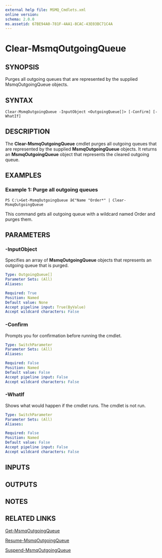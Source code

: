 ```yaml
---
external help file: MSMQ_Cmdlets.xml
online version: 
schema: 2.0.0
ms.assetid: 67BE94A0-781F-4AA1-8CAC-43E03BC71C4A
---
```


# Clear-MsmqOutgoingQueue

## SYNOPSIS
Purges all outgoing queues that are represented by the supplied MsmqOutgoingQueue objects.

## SYNTAX

```
Clear-MsmqOutgoingQueue -InputObject <OutgoingQueue[]> [-Confirm] [-WhatIf]
```

## DESCRIPTION
The **Clear-MsmqOutgoingQueue** cmdlet purges all outgoing queues that are represented by the supplied **MsmqOutgoingQueue** objects.
It returns an **MsmqOutgoingQueue** object that represents the cleared outgoing queue.

## EXAMPLES

### Example 1: Purge all outgoing queues
```
PS C:\>Get-MsmqOutgoingQueue â€"Name "Order*" | Clear-MsmqOutgoingQueue
```

This command gets all outgoing queue with a wildcard named Order and purges them.

## PARAMETERS

### -InputObject
Specifies an array of **MsmqOutgoingQueue** objects that represents an outgoing queue that is purged.

```yaml
Type: OutgoingQueue[]
Parameter Sets: (All)
Aliases: 

Required: True
Position: Named
Default value: None
Accept pipeline input: True(ByValue)
Accept wildcard characters: False
```

### -Confirm
Prompts you for confirmation before running the cmdlet.

```yaml
Type: SwitchParameter
Parameter Sets: (All)
Aliases: 

Required: False
Position: Named
Default value: False
Accept pipeline input: False
Accept wildcard characters: False
```

### -WhatIf
Shows what would happen if the cmdlet runs.
The cmdlet is not run.

```yaml
Type: SwitchParameter
Parameter Sets: (All)
Aliases: 

Required: False
Position: Named
Default value: False
Accept pipeline input: False
Accept wildcard characters: False
```

## INPUTS

## OUTPUTS

## NOTES

## RELATED LINKS

[Get-MsmqOutgoingQueue](./Get-MsmqOutgoingQueue.md)

[Resume-MsmqOutgoingQueue](./Resume-MsmqOutgoingQueue.md)

[Suspend-MsmqOutgoingQueue](./Suspend-MsmqOutgoingQueue.md)

